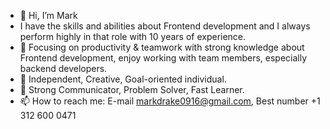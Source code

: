 - 👋 Hi, I’m Mark
- I have the skills and abilities about Frontend development and I always perform highly in that role with 10 years of experience.
- 👀 Focusing on productivity & teamwork with strong knowledge about Frontend development, enjoy working with team members, especially backend developers.
- 🌱 Independent, Creative, Goal-oriented individual.
- 🌱 Strong Communicator, Problem Solver, Fast Learner.
- 📫 How to reach me: E-mail markdrake0916@gmail.com, Best number +1 312 600 0471

<!---
MarkDrake0916/MarkDrake0916 is a ✨ special ✨ repository because its `README.md` (this file) appears on your GitHub profile.
You can click the Preview link to take a look at your changes.
--->
